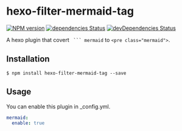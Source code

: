 # hexo-filter-mermaid-tag

[![NPM version](https://badge.fury.io/js/hexo-filter-mermaid-tag.svg)](http://badge.fury.io/js/hexo-filter-mermaid-tag) [![dependencies Status](https://david-dm.org/hexojs/hexo-filter-mermaid-tag/status.svg)](https://david-dm.org/hanai/hexo-filter-mermaid-tag) [![devDependencies Status](https://david-dm.org/hanai/hexo-filter-mermaid-tag/dev-status.svg)](https://david-dm.org/hanai/hexo-filter-mermaid-tag?type=dev)

A hexo plugin that covert ```` ``` mermaid```` to `<pre class="mermaid">`.

## Installation

``` shell
$ npm install hexo-filter-mermaid-tag --save
```

## Usage

You can enable this plugin in _config.yml.

``` yml
mermaid:
  enable: true
```
